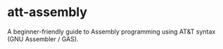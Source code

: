 # att-assembly
A beginner-friendly guide to Assembly programming using AT&amp;T syntax (GNU Assembler / GAS).
